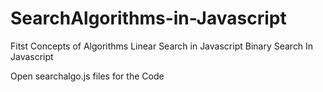# SearchAlgorithms-in-Javascript
Fitst Concepts of Algorithms
Linear Search in Javascript
Binary Search In Javascript

Open searchalgo.js files for the Code
